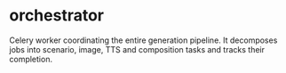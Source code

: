 # orchestrator

Celery worker coordinating the entire generation pipeline.
It decomposes jobs into scenario, image, TTS and composition tasks and tracks their completion.
